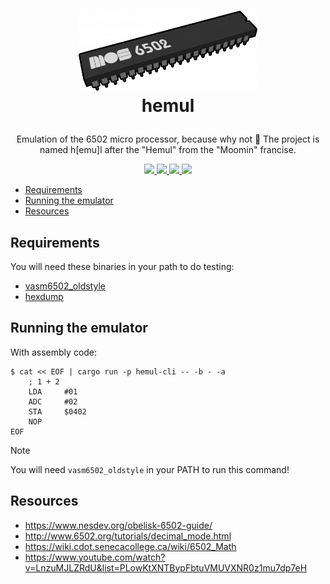 <h1>
  <p align="center">
    <a href="https://github.com/gbbirkisson/hemul">
      <img src="https://raw.githubusercontent.com/gbbirkisson/hemul/main/logo.png" alt="Logo" height="128">
    </a>
    <br>hemul
  </p>
</h1>

<p align="center">
Emulation of the 6502 micro processor, because why not 🤷 The project is named h[emu]l after the "Hemul" from the "Moomin" francise.
</p>

<p align="center">
    <a href="https://github.com/gbbirkisson/hemul/commits/main">
        <img src="https://img.shields.io/github/last-commit/gbbirkisson/hemul/main">
    </a>
    <a href="https://github.com/gbbirkisson/hemul/actions/workflows/ci.yml">
        <img src="https://github.com/gbbirkisson/hemul/actions/workflows/ci.yml/badge.svg?branch=main">
    </a>
    <a href="https://codecov.io/github/gbbirkisson/hemul">
        <img src="https://codecov.io/github/gbbirkisson/hemul/branch/main/graph/badge.svg?token=GFZ3Y0Y2X6">
    </a>
    <a href="https://github.com/gbbirkisson/hemul/blob/main/LICENSE">
        <img src="https://img.shields.io/github/license/gbbirkisson/hemul">
    </a>
</p>

<!-- vim-markdown-toc GFM -->

* [Requirements](#requirements)
* [Running the emulator](#running-the-emulator)
* [Resources](#resources)

<!-- vim-markdown-toc -->

## Requirements

You will need these binaries in your path to do testing:

- [vasm6502_oldstyle](http://www.compilers.de/vasm.html)
- [hexdump](https://man7.org/linux/man-pages/man1/hexdump.1.html)

## Running the emulator

With assembly code:

```console
$ cat << EOF | cargo run -p hemul-cli -- -b - -a
    ; 1 + 2
    LDA     #01
    ADC     #02
    STA     $0402
    NOP
EOF
```

> [!NOTE]
> You will need `vasm6502_oldstyle` in your PATH to run this command!

## Resources

- https://www.nesdev.org/obelisk-6502-guide/
- http://www.6502.org/tutorials/decimal_mode.html
- https://wiki.cdot.senecacollege.ca/wiki/6502_Math
- https://www.youtube.com/watch?v=LnzuMJLZRdU&list=PLowKtXNTBypFbtuVMUVXNR0z1mu7dp7eH
